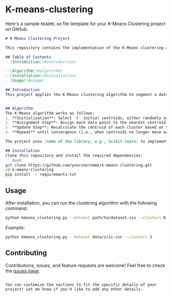 # K-means-clustering


Here's a sample `README.md` file template for your K-Means Clustering project on GitHub:

```markdown
# K-Means Clustering Project

This repository contains the implementation of the K-Means clustering algorithm. K-Means is an unsupervised learning algorithm used to partition a dataset into **K clusters**, where each data point belongs to the cluster with the nearest mean.

## Table of Contents
- [Introduction](#introduction)

- [Algorithm](#algorithm)
- [Installation](#installation)
- [Usage](#usage)

## Introduction
This project applies the K-Means clustering algorithm to segment a dataset into distinct clusters. It is often used for tasks such as customer segmentation, image compression, and anomaly detection.


## Algorithm
The K-Means algorithm works as follows:
1. **Initialization**: Select `K` initial centroids, either randomly or using a specific initialization technique.
2. **Assignment Step**: Assign each data point to the nearest centroid.
3. **Update Step**: Recalculate the centroid of each cluster based on the assigned data points.
4. **Repeat** until convergence (i.e., when centroids no longer move or a maximum number of iterations is reached).

The project uses [name of the library, e.g., Scikit-learn] to implement K-Means clustering.

## Installation
Clone this repository and install the required dependencies:
```bash
git clone https://github.com/yourusername/k-means-clustering.git
cd k-means-clustering
pip install -r requirements.txt
```

## Usage
After installation, you can run the clustering algorithm with the following command:
```bash
python kmeans_clustering.py --dataset path/to/dataset.csv --clusters K
```

Example:
```bash
python kmeans_clustering.py --dataset data/iris.csv --clusters 3
```



## Contributing
Contributions, issues, and feature requests are welcome! Feel free to check the [issues page](https://github.com/rohit0235/K-means-clustering/issues).

```

You can customize the sections to fit the specific details of your project! Let me know if you'd like to add any other details.
